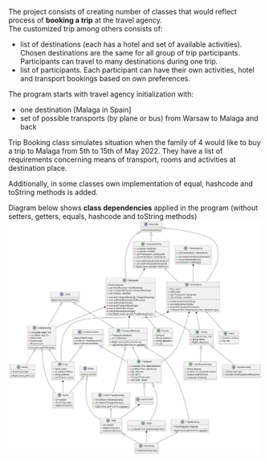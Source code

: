 The project consists of creating number of classes that would reflect process of **booking a trip** at the travel agency.  
The customized trip among others consists of:  
- list of destinations (each has a hotel and set of available activities).  
Chosen destinations are the same for all group of trip participants.
Participants can travel to many destinations during one trip.
- list of participants. Each participant can have their own activities, hotel and transport bookings based on own preferences.

The program starts with travel agency initialization with:  
- one destination [Malaga in Spain]
- set of possible transports (by plane or bus) from Warsaw to Malaga and back

Trip Booking class simulates situation when the family of 4 would like to buy a trip to Malaga from 5th
to 15th of May 2022. They have a list of requirements concerning means of transport, rooms and activities at destination place.

Additionally, in some classes own implementation of equal, hashcode and toString methods is added.

Diagram below shows **class dependencies** applied in the program (without setters, getters, equals, hashcode and toString methods) 
![](docs/TravelAgencyClassesDiagram1.jpg)